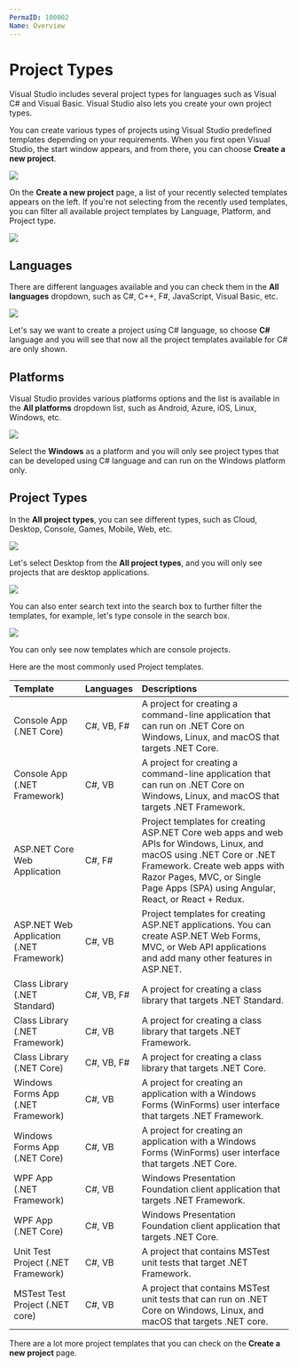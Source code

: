 ```yaml
---
PermaID: 100002
Name: Overview
---
```


# Project Types

Visual Studio includes several project types for languages such as Visual C# and Visual Basic. Visual Studio also lets you create your own project types.

You can create various types of projects using Visual Studio predefined templates depending on your requirements. When you first open Visual Studio, the start window appears, and from there, you can choose **Create a new project**.

<img src="images/project-types-1.png">

On the **Create a new project** page, a list of your recently selected templates appears on the left. If you're not selecting from the recently used templates, you can filter all available project templates by Language, Platform, and Project type.

<img src="images/project-types-2.png">

## Languages

There are different languages available and you can check them in the **All languages** dropdown, such as C#, C++, F#, JavaScript, Visual Basic, etc.

<img src="images/project-types-3.png">

Let's say we want to create a project using C# language, so choose **C#** language and you will see that now all the project templates available for C# are only shown.

## Platforms

Visual Studio provides various platforms options and the list is available in the **All platforms** dropdown list, such as Android, Azure, iOS, Linux, Windows, etc.

<img src="images/project-types-4.png">

Select the **Windows** as a platform and you will only see project types that can be developed using C# language and can run on the Windows platform only.

## Project Types

In the **All project types**, you can see different types, such as Cloud, Desktop, Console, Games, Mobile, Web, etc.

<img src="images/project-types-5.png">

Let's select Desktop from the **All project types**, and you will only see projects that are desktop applications.

<img src="images/project-types-6.png">

You can also enter search text into the search box to further filter the templates, for example, let's type console in the search box.

<img src="images/project-types-7.png">

You can only see now templates which are console projects.

Here are the most commonly used Project templates.

| Template                      | Languages             | Descriptions                                                           |
|:------------------------------|:----------------------|:-----------------------------------------------------------------------|
| Console App (.NET Core)       | C#, VB, F#            | A project for creating a command-line application that can run on .NET Core on Windows, Linux, and macOS that targets .NET Core. |
| Console App (.NET Framework)  | C#, VB                | A project for creating a command-line application that can run on .NET Core on Windows, Linux, and macOS that targets .NET Framework. |
| ASP.NET Core Web Application  | C#, F#                | Project templates for creating ASP.NET Core web apps and web APIs for Windows, Linux, and macOS using .NET Core or .NET Framework. Create web apps with Razor Pages, MVC, or Single Page Apps (SPA) using Angular, React, or React + Redux. |
| ASP.NET Web Application (.NET Framework) | C#, VB     | Project templates for creating ASP.NET applications. You can create ASP.NET Web Forms, MVC, or Web API applications and add many other features in ASP.NET. |
| Class Library (.NET Standard) | C#, VB, F#            | A project for creating a class library that targets .NET Standard. |
| Class Library (.NET Framework)| C#, VB                | A project for creating a class library that targets .NET Framework. |
| Class Library (.NET Core)     |  C#, VB, F#           | A project for creating a class library that targets .NET Core. | 
| Windows Forms App (.NET Framework) | C#, VB           | A project for creating an application with a Windows Forms (WinForms) user interface that targets .NET Framework. |
| Windows Forms App (.NET Core) | C#, VB                | A project for creating an application with a Windows Forms (WinForms) user interface that targets .NET Core. |
| WPF App (.NET Framework)      | C#, VB                | Windows Presentation Foundation client application that targets .NET Framework. |
| WPF App (.NET Core)           | C#, VB                | Windows Presentation Foundation client application that targets .NET Core. |
| Unit Test Project (.NET Framework) | C#, VB           | A project that contains MSTest unit tests that target .NET Framework. |
| MSTest Test Project (.NET core) | C#, VB              | A project that contains MSTest unit tests that can run on .NET Core on Windows, Linux, and macOS that targets .NET core. |

There are a lot more project templates that you can check on the **Create a new project** page.
